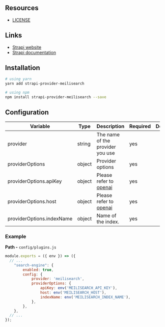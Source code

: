 ## Resources

- [LICENSE](LICENSE)

## Links

- [Strapi website](https://strapi.io/)
- [Strapi documentation](https://docs.strapi.io)

## Installation

```bash
# using yarn
yarn add strapi-provider-meilisearch

# using npm
npm install strapi-provider-meilisearch --save
```

## Configuration

| Variable                  | Type                    | Description                                                         | Required | Default |
|---------------------------| ----------------------- |---------------------------------------------------------------------|--------| ------- |
| provider                  | string                  | The name of the provider you use                                    | yes    |         |
| providerOptions           | object                  | Provider options                                                    | yes    |         |
| providerOptions.apiKey    | object                  | Please refer to [openai](https://www.npmjs.com/package/meilisearch) | yes    |         |
| providerOptions.host      | object                  | Please refer to [openai](https://www.npmjs.com/package/meilisearch) | yes    |         |
| providerOptions.indexName | object                  | Name of the index.                                                  | yes    |         |


### Example

**Path -** `config/plugins.js`

```js
module.exports = ({ env }) => ({
  // ...
    "search-engine": {
        enabled: true,
        config: {
            provider: 'meilisearch',
            providerOptions: {
                apiKey: env('MEILISEARCH_API_KEY'),
                host: env('MEILISEARCH_HOST'),
                indexName: env('MEILISEARCH_INDEX_NAME'),
            },
        },
    },
  // ...
});
```
